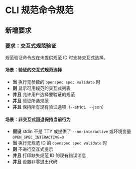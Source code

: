 # CLI 规范命令规范

## 新增要求

### 要求：交互式规范验证

规范验证命令应在未提供规范 ID 时支持交互式选择。

#### 场景：验证的交互式规范选择

- **当** 执行无参数的 `openspec spec validate` 时
- **则** 显示可用规范的交互式列表
- **并且** 允许用户选择要验证的规范
- **并且** 验证所选规范
- **并且** 保持所有现有验证选项（--strict、--json）

#### 场景：非交互式回退保持当前行为

- **假设** stdin 不是 TTY 或提供了 `--no-interactive` 或环境变量 `OPEN_SPEC_INTERACTIVE=0`
- **当** 执行无规范 ID 的 `openspec spec validate` 时
- **则** 不进行交互式提示
- **并且** 打印缺失规范 ID 的现有错误消息
- **并且** 设置非零退出代码